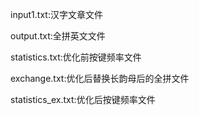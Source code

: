 input1.txt:汉字文章文件

output.txt:全拼英文文件

statistics.txt:优化前按键频率文件

exchange.txt:优化后替换长韵母后的全拼文件

statistics_ex.txt:优化后按键频率文件
